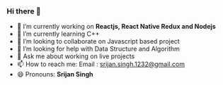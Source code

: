 ### Hi there 👋

- 🔭 I’m currently working on <b>Reactjs, React Native Redux and Nodejs</b>
- 🌱 I’m currently learning C++
- 👯 I’m looking to collaborate on Javascript based project
- 🤔 I’m looking for help with Data Structure and Algorithm
- 💬 Ask me about working on live projects
- 📫 How to reach me: Email : srijan.singh.1232@gmail.com
- 😄 Pronouns: <b>Srijan Singh</b>

